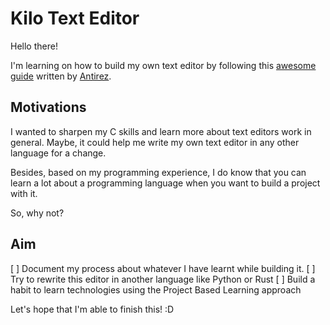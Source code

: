 # Kilo Text Editor

Hello there!

I'm learning on how to build my own text editor by following this [awesome guide](https://viewsourcecode.org/snaptoken/kilo/index.html) written by [Antirez](http://antirez.com).

## Motivations
I wanted to sharpen my C skills and learn more about text editors work in general. Maybe, it could help me write my own text editor in any other language for a change.

Besides, based on my programming experience, I do know that you can learn a lot about a programming language when you want to build a project with it.

So, why not?

## Aim
[ ] Document my process about whatever I have learnt while building it.
[ ] Try to rewrite this editor in another language like Python or Rust
[ ] Build a habit to learn technologies using the Project Based Learning approach

Let's hope that I'm able to finish this! :D